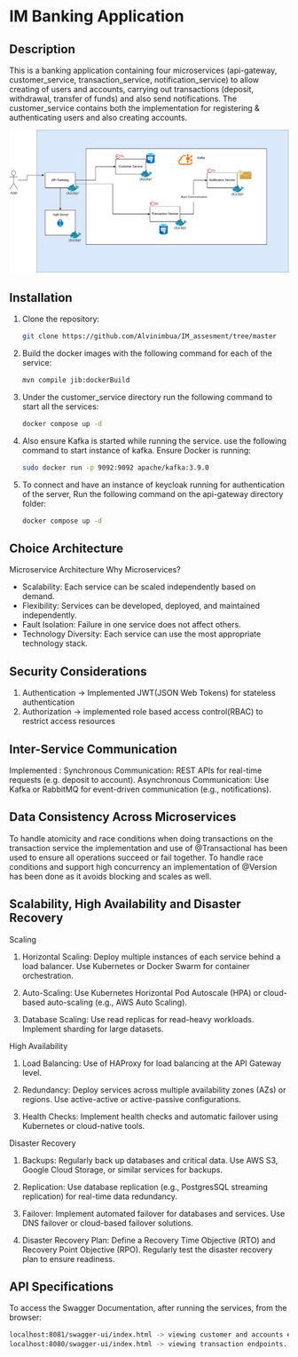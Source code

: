 # IM Banking Application

## Description
This is a banking application containing four microservices (api-gateway, customer_service, transaction_service, notification_service) to allow creating of users and accounts, carrying out transactions (deposit, withdrawal, transfer of funds) and also send notifications. The customer_service contains both the implementation for registering & authenticating users and also creating accounts.

![HLD](https://github.com/Alvinimbua/IM_assesment/blob/0dbc1292b1dd0810bffcb008d21004f2dd17e816/IM%20Banking%20HLD.drawio.png)

## Installation
1. Clone the repository:
   ```bash
   git clone https://github.com/Alvinimbua/IM_assesment/tree/master
2. Build the docker images with the following command for each of the service:
    ```bash
   mvn compile jib:dockerBuild
3. Under the customer_service directory run the following command to start all the services:
     ```bash
   docker compose up -d
4. Also ensure Kafka is started while running the service. use the following command to start instance of kafka. 
   Ensure Docker is running:
     ```bash
     sudo docker run -p 9092:9092 apache/kafka:3.9.0
5. To connect and have an instance of keycloak running for authentication of the server, Run the following command      on the api-gateway directory folder:
      ```bash
      docker compose up -d
## Choice Architecture
Microservice Architecture
Why Microservices?
- Scalability: Each service can be scaled independently based on demand.
- Flexibility: Services can be developed, deployed, and maintained independently.
- Fault Isolation: Failure in one service does not affect others.
- Technology Diversity: Each service can use the most appropriate technology stack.

## Security Considerations
1. Authentication -> Implemented JWT(JSON Web Tokens) for stateless authentication
2. Authorization -> implemented role based access control(RBAC) to restrict access resources

## Inter-Service Communication
Implemented :
Synchronous Communication: REST APIs for real-time requests (e.g. deposit to account).
Asynchronous Communication: Use Kafka or RabbitMQ for event-driven communication (e.g., notifications).
   
## Data Consistency Across Microservices
To handle atomicity and race conditions when doing transactions on the transaction service the implementation and use of @Transactional has been used to ensure all operations succeed or fail together.
To handle race conditions and support high concurrency an implementation of @Version has been done as it avoids blocking and scales as well.

## Scalability, High Availability and Disaster Recovery
Scaling
1. Horizontal Scaling:
   Deploy multiple instances of each service behind a load balancer.
   Use Kubernetes or Docker Swarm for container orchestration.

2. Auto-Scaling:
   Use Kubernetes Horizontal Pod Autoscale (HPA) or cloud-based auto-scaling (e.g., AWS Auto Scaling).

3. Database Scaling:
   Use read replicas for read-heavy workloads.
   Implement sharding for large datasets.

High Availability
1. Load Balancing:
   Use of HAProxy for load balancing at the API Gateway level.

2. Redundancy:
   Deploy services across multiple availability zones (AZs) or regions.
   Use active-active or active-passive configurations.

3. Health Checks:
   Implement health checks and automatic failover using Kubernetes or cloud-native tools.

Disaster Recovery
1. Backups:
   Regularly back up databases and critical data.
   Use AWS S3, Google Cloud Storage, or similar services for backups.

2. Replication:
   Use database replication (e.g., PostgresSQL streaming replication) for real-time data redundancy.

3. Failover:
   Implement automated failover for databases and services.
   Use DNS failover or cloud-based failover solutions.

4. Disaster Recovery Plan:
   Define a Recovery Time Objective (RTO) and Recovery Point Objective (RPO).
   Regularly test the disaster recovery plan to ensure readiness.


## API Specifications
To access the Swagger Documentation, after running the services, from the browser:
 ```bash
localhost:8081/swagger-ui/index.html -> viewing customer and accounts endpoints.
localhost:8080/swagger-ui/index.html -> viewing transaction endpoints.
   



